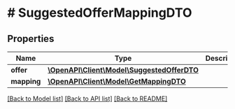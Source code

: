 # # SuggestedOfferMappingDTO

## Properties

Name | Type | Description | Notes
------------ | ------------- | ------------- | -------------
**offer** | [**\OpenAPI\Client\Model\SuggestedOfferDTO**](SuggestedOfferDTO.md) |  | [optional]
**mapping** | [**\OpenAPI\Client\Model\GetMappingDTO**](GetMappingDTO.md) |  | [optional]

[[Back to Model list]](../../README.md#models) [[Back to API list]](../../README.md#endpoints) [[Back to README]](../../README.md)
